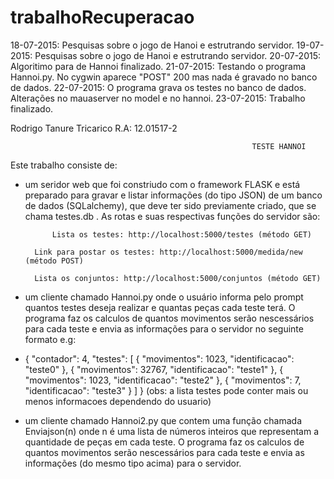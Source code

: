 # trabalhoRecuperacao
18-07-2015: Pesquisas sobre o jogo de Hanoi e estrutrando servidor.
19-07-2015: Pesquisas sobre o jogo de Hanoi e estrutrando servidor.
20-07-2015: Algoritimo para de Hannoi finalizado.
21-07-2015: Testando o programa Hannoi.py. No cygwin aparece "POST" 200 mas nada é gravado no banco de dados.
22-07-2015: O programa grava os testes no banco de dados. Alterações no mauaserver no model e no hannoi.
23-07-2015: Trabalho finalizado.

Rodrigo Tanure Tricarico R.A: 12.01517-2

                                                          TESTE HANNOI  

Este trabalho consiste de:

- um seridor web que foi constriudo com o framework FLASK e está preparado para gravar e listar informações (do tipo JSON) de um banco de dados (SQLalchemy), que deve ter sido previamente criado, que se chama testes.db .  As rotas e suas respectivas funções do servidor são:

      	    Lista os testes: http://localhost:5000/testes (método GET)
	
	    Link para postar os testes: http://localhost:5000/medida/new (método POST)
		
	    Lista os conjuntos: http://localhost:5000/conjuntos (método GET)

- um cliente chamado Hannoi.py onde o usuário informa pelo prompt quantos testes deseja realizar e quantas peças cada teste terá. O programa faz os calculos de quantos movimentos serão nescessários para cada teste e envia as informações para o servidor no seguinte formato e.g:
- {
    "contador": 4,
    "testes": [
        {
            "movimentos": 1023,
            "identificacao": "teste0"
        },
        {
            "movimentos": 32767,
            "identificacao": "teste1"
        },
        {
            "movimentos": 1023,
            "identificacao": "teste2"
        },
        {
            "movimentos": 7,
            "identificacao": "teste3"
        }
    ]
}
  (obs: a lista testes pode conter mais ou menos informacoes dependendo do usuario)

- um cliente chamado Hannoi2.py que contem uma função chamada Enviajson(n) onde n é uma lista de números inteiros que representam a quantidade de peças em cada teste. O programa faz os calculos de quantos movimentos serão nescessários para cada teste e envia as informações (do mesmo tipo acima) para o servidor.

